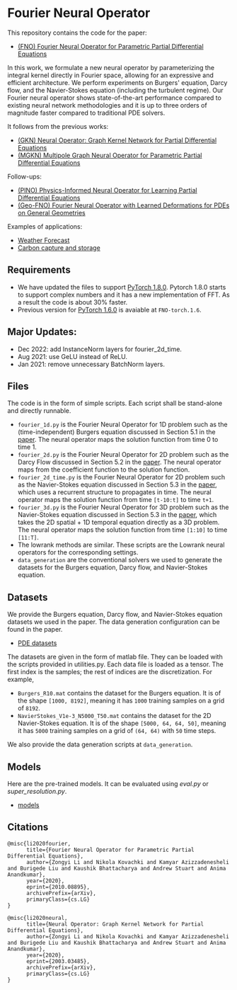 # Fourier Neural Operator

This repository contains the code for the paper:
- [(FNO) Fourier Neural Operator for Parametric Partial Differential Equations](https://arxiv.org/abs/2010.08895)

In this work, we formulate a new neural operator by parameterizing the integral kernel directly in Fourier space, allowing for an expressive and efficient architecture. 
We perform experiments on Burgers' equation, Darcy flow, and the Navier-Stokes equation (including the turbulent regime). 
Our Fourier neural operator shows state-of-the-art performance compared to existing neural network methodologies and it is up to three orders of magnitude faster compared to traditional PDE solvers.

It follows from the previous works:
- [(GKN) Neural Operator: Graph Kernel Network for Partial Differential Equations](https://arxiv.org/abs/2003.03485)
- [(MGKN) Multipole Graph Neural Operator for Parametric Partial Differential Equations](https://arxiv.org/abs/2006.09535)


Follow-ups:
- [(PINO) Physics-Informed Neural Operator for Learning Partial Differential Equations](https://arxiv.org/pdf/2111.03794.pdf)
- [(Geo-FNO) Fourier Neural Operator with Learned Deformations for PDEs on General Geometries](https://arxiv.org/pdf/2207.05209.pdf)

Examples of applications:
- [Weather Forecast](https://arxiv.org/pdf/2202.11214.pdf)
- [Carbon capture and storage](https://arxiv.org/pdf/2210.17051.pdf)

## Requirements
- We have updated the files to support [PyTorch 1.8.0](https://pytorch.org/). 
Pytorch 1.8.0 starts to support complex numbers and it has a new implementation of FFT. 
As a result the code is about 30% faster.
- Previous version for [PyTorch 1.6.0](https://pytorch.org/) is avaiable at `FNO-torch.1.6`.

## Major Updates:
- Dec 2022: add InstanceNorm layers for fourier_2d_time.
- Aug 2021: use GeLU instead of ReLU.
- Jan 2021: remove unnecessary BatchNorm layers.

## Files
The code is in the form of simple scripts. Each script shall be stand-alone and directly runnable.

- `fourier_1d.py` is the Fourier Neural Operator for 1D problem such as the (time-independent) Burgers equation discussed in Section 5.1 in the [paper](https://arxiv.org/pdf/2010.08895.pdf).
The neural operator maps the solution function from time 0 to time 1.
- `fourier_2d.py` is the Fourier Neural Operator for 2D problem such as the Darcy Flow discussed in Section 5.2 in the [paper](https://arxiv.org/pdf/2010.08895.pdf).
The neural operator maps from the coefficient function to the solution function.
- `fourier_2d_time.py` is the Fourier Neural Operator for 2D problem such as the Navier-Stokes equation discussed in Section 5.3 in the [paper](https://arxiv.org/pdf/2010.08895.pdf), 
which uses a recurrent structure to propagates in time. The neural operator maps the solution function from time `[t-10:t]` to time `t+1`.
- `fourier_3d.py` is the Fourier Neural Operator for 3D problem such as the Navier-Stokes equation discussed in Section 5.3 in the [paper](https://arxiv.org/pdf/2010.08895.pdf),
which takes the 2D spatial + 1D temporal equation directly as a 3D problem. The neural operator maps the solution function from time `[1:10]` to time `[11:T]`.
- The lowrank methods are similar. These scripts are the Lowrank neural operators for the corresponding settings.
- `data_generation` are the conventional solvers we used to generate the datasets for the Burgers equation, Darcy flow, and Navier-Stokes equation.

## Datasets
We provide the Burgers equation, Darcy flow, and Navier-Stokes equation datasets we used in the paper. 
The data generation configuration can be found in the paper.
- [PDE datasets](https://drive.google.com/drive/folders/1UnbQh2WWc6knEHbLn-ZaXrKUZhp7pjt-?usp=sharing)

The datasets are given in the form of matlab file. They can be loaded with the scripts provided in utilities.py. 
Each data file is loaded as a tensor. The first index is the samples; the rest of indices are the discretization.
For example, 
- `Burgers_R10.mat` contains the dataset for the Burgers equation. It is of the shape `[1000, 8192]`, 
meaning it has `1000` training samples on a grid of `8192`.
- `NavierStokes_V1e-3_N5000_T50.mat` contains the dataset for the 2D Navier-Stokes equation. It is of the shape `[5000, 64, 64, 50]`, 
meaning it has `5000` training samples on a grid of `(64, 64)` with `50` time steps.

We also provide the data generation scripts at `data_generation`.

## Models
Here are the pre-trained models. It can be evaluated using _eval.py_ or _super_resolution.py_.
- [models](https://drive.google.com/drive/folders/1swLA6yKR1f3PKdYSKhLqK4zfNjS9pt_U?usp=sharing)

## Citations

```
@misc{li2020fourier,
      title={Fourier Neural Operator for Parametric Partial Differential Equations}, 
      author={Zongyi Li and Nikola Kovachki and Kamyar Azizzadenesheli and Burigede Liu and Kaushik Bhattacharya and Andrew Stuart and Anima Anandkumar},
      year={2020},
      eprint={2010.08895},
      archivePrefix={arXiv},
      primaryClass={cs.LG}
}

@misc{li2020neural,
      title={Neural Operator: Graph Kernel Network for Partial Differential Equations}, 
      author={Zongyi Li and Nikola Kovachki and Kamyar Azizzadenesheli and Burigede Liu and Kaushik Bhattacharya and Andrew Stuart and Anima Anandkumar},
      year={2020},
      eprint={2003.03485},
      archivePrefix={arXiv},
      primaryClass={cs.LG}
}
```
